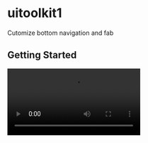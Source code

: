 # uitoolkit1

Cutomize bottom navigation and fab

## Getting Started

![Alt text](https://github.com/ardev0927/Uitoolkit1/blob/main/bottom_fab.mp4)
